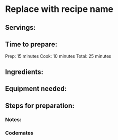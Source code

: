 # Replace with recipe name

## Servings: 

## Time to prepare: 
Prep: 15 minutes Cook: 10 minutes Total: 25 minutes

## Ingredients:


## Equipment needed:


## Steps for preparation:



### Notes:



### Codemates #
